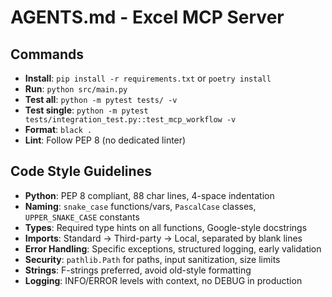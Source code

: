 # AGENTS.md - Excel MCP Server

## Commands
- **Install**: `pip install -r requirements.txt` or `poetry install`
- **Run**: `python src/main.py`
- **Test all**: `python -m pytest tests/ -v`
- **Test single**: `python -m pytest tests/integration_test.py::test_mcp_workflow -v`
- **Format**: `black .`
- **Lint**: Follow PEP 8 (no dedicated linter)

## Code Style Guidelines
- **Python**: PEP 8 compliant, 88 char lines, 4-space indentation
- **Naming**: `snake_case` functions/vars, `PascalCase` classes, `UPPER_SNAKE_CASE` constants
- **Types**: Required type hints on all functions, Google-style docstrings
- **Imports**: Standard → Third-party → Local, separated by blank lines
- **Error Handling**: Specific exceptions, structured logging, early validation
- **Security**: `pathlib.Path` for paths, input sanitization, size limits
- **Strings**: F-strings preferred, avoid old-style formatting
- **Logging**: INFO/ERROR levels with context, no DEBUG in production
